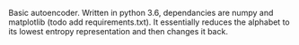 Basic autoencoder. Written in python 3.6, dependancies are numpy and matplotlib (todo add requirements.txt). 
It essentially reduces the alphabet to its lowest entropy representation and then changes it back.